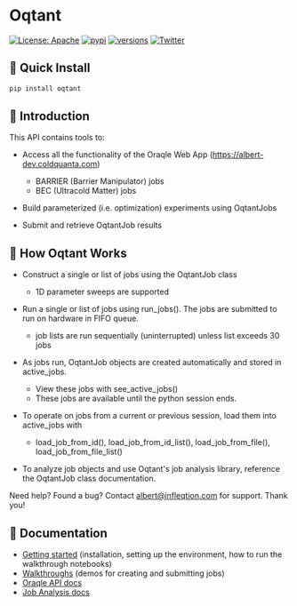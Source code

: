 # Oqtant

[![License: Apache](https://img.shields.io/badge/License-Apache-yellow.svg)](https://opensource.org/licenses/Apache-2.0)
[![pypi](https://img.shields.io/pypi/v/oqtant.svg)](https://pypi.python.org/pypi/oqtant)
[![versions](https://img.shields.io/pypi/pyversions/bert-schemas.svg)](https://pypi.python.org/pypi/bert-schemas)
[![Twitter](https://img.shields.io/twitter/url/https/twitter.com/Infleqtion.svg?style=social&label=Follow%20%40Infleqtion)](https://twitter.com/Infleqtion)

## 🚀 Quick Install

```python
pip install oqtant
```

## 🧭 Introduction

This API contains tools to:

- Access all the functionality of the Oraqle Web App (https://albert-dev.coldquanta.com)

  - BARRIER (Barrier Manipulator) jobs
  - BEC (Ultracold Matter) jobs

- Build parameterized (i.e. optimization) experiments using OqtantJobs

- Submit and retrieve OqtantJob results

## 🤖 How Oqtant Works

- Construct a single or list of jobs using the OqtantJob class

  - 1D parameter sweeps are supported

- Run a single or list of jobs using run_jobs(). The jobs are submitted to run on hardware in FIFO queue.

  - job lists are run sequentially (uninterrupted) unless list exceeds 30 jobs

- As jobs run, OqtantJob objects are created automatically and stored in active_jobs.

  - View these jobs with see_active_jobs()
  - These jobs are available until the python session ends.

- To operate on jobs from a current or previous session, load them into active_jobs with

  - load_job_from_id(), load_job_from_id_list(), load_job_from_file(), load_job_from_file_list()

- To analyze job objects and use Oqtant's job analysis library, reference the OqtantJob class documentation.

Need help? Found a bug? Contact <albert@infleqtion.com> for support. Thank you!

## 📓 Documentation

- [Getting started](https://gitlab.com/infleqtion/albert/oqtant/-/blob/main/documentation/INSTALL.md) (installation, setting up the environment, how to run the walkthrough notebooks)
- [Walkthroughs](https://gitlab.com/infleqtion/albert/oqtant/-/blob/main/documentation/walkthroughs/walkthroughs.md) (demos for creating and submitting jobs)
- [Oraqle API docs](https://gitlab.com/infleqtion/albert/oqtant/-/blob/main/documentation/oraqle_api_docs.md)
- [Job Analysis docs](https://gitlab.com/infleqtion/albert/oqtant/-/blob/main/documentation/job_analysis_docs.md)
